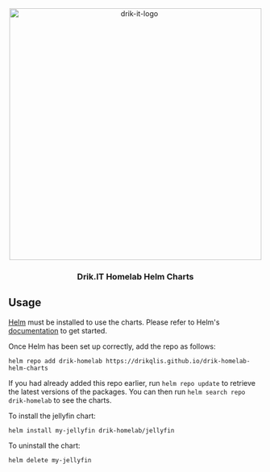 <div align="center">
<img src="https://raw.githubusercontent.com/drikqlis/drik-homelab/main/files/drik-it-logo.svg" alt="drik-it-logo" width="500"/>
<br />

### Drik.IT Homelab Helm Charts

</div>

## Usage

[Helm](https://helm.sh) must be installed to use the charts.  Please refer to
Helm's [documentation](https://helm.sh/docs) to get started.

Once Helm has been set up correctly, add the repo as follows:

    helm repo add drik-homelab https://drikqlis.github.io/drik-homelab-helm-charts

If you had already added this repo earlier, run `helm repo update` to retrieve
the latest versions of the packages.  You can then run `helm search repo
drik-homelab` to see the charts.

To install the jellyfin chart:

    helm install my-jellyfin drik-homelab/jellyfin

To uninstall the chart:

    helm delete my-jellyfin
